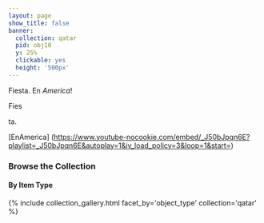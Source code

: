 ```yaml
---
layout: page
show_title: false
banner:
  collection: qatar
  pid: obj10
  y: 25%
  clickable: yes
  height: '500px'
---
```


Fiesta. En _America_! 

Fies 

ta. 

[EnAmerica] (https://www.youtube-nocookie.com/embed/_J50bJpqn6E?playlist=_J50bJpqn6E&autoplay=1&iv_load_policy=3&loop=1&start=)

### Browse the Collection

#### By Item Type
{% include collection_gallery.html facet_by='object_type' collection='qatar' %}
